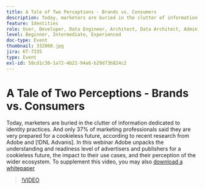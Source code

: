 ```yaml
---
title: A Tale of Two Perceptions - Brands vs. Consumers
description: Today, marketers are buried in the clutter of information dedicated to identity practices. And only 37% of marketing professionals said they are very prepared for a cookieless future, according to recent research from Adobe and Advanis. In this webinar Adobe unpacks the understanding and readiness level of advertisers and publishers for a cookieless future, the impact to their use cases, and their perception of the wider ecosystem.
feature: Identities
role: User, Developer, Data Engineer, Architect, Data Architect, Admin, Leader
level: Beginner, Intermediate, Experienced
doc-type: Event
thumbnail: 332060.jpg
jira: KT-7335
type: Event
exl-id: 58cd1c30-1a72-4b21-94a6-b29d73b824c2
---
```

# A Tale of Two Perceptions - Brands vs. Consumers

Today, marketers are buried in the clutter of information dedicated to identity practices. And only 37% of marketing professionals said they are very prepared for a cookieless future, according to recent research from Adobe and [!DNL Advanis]. In this webinar Adobe unpacks the understanding and readiness level of advertisers and publishers for a cookieless future, the impact to their use cases, and their perception of the wider ecosystem. To supplement this video, you may also [download a whitepaper](assets/whitepaper-a-tale-of-two-perceptions.pdf)

>[!VIDEO](https://video.tv.adobe.com/v/332060/?learn=on&enablevpops)

